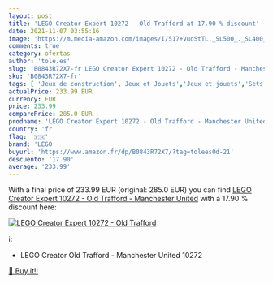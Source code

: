 ```yaml
---
layout: post
title: 'LEGO Creator Expert 10272 - Old Trafford at 17.90 % discount'
date: 2021-11-07 03:55:16
image: 'https://m.media-amazon.com/images/I/517+VudStTL._SL500_._SL400_.jpg'
comments: true
category: ofertas
author: 'tole.es'
slug: 'B0843R72X7-fr LEGO Creator Expert 10272 - Old Trafford - Manchester United'
sku: 'B0843R72X7-fr'
tags: [ 'Jeux de construction','Jeux et Jouets','Jeux et jouets','Sets de jeux de construction','lego', ]
actualPrice: 233.99 EUR
currency: EUR
price: 233.99
comparePrice: 285.0 EUR
prodname: 'LEGO Creator Expert 10272 - Old Trafford - Manchester United'
country: 'fr'
flag: '🇫🇷'
brand: 'LEGO'
buyurl: 'https://www.amazon.fr/dp/B0843R72X7/?tag=tolees0d-21'
descuento: '17.90'
average: '233.99'
---
```


With a final price of 233.99 EUR (original: 285.0 EUR) you can find [LEGO Creator Expert 10272 - Old Trafford - Manchester United](https://www.amazon.fr/dp/B0843R72X7/?tag=tolees0d-21) with a  17.90 % discount here:

[![LEGO Creator Expert 10272 - Old Trafford](https://m.media-amazon.com/images/I/517+VudStTL._SL500_._SL400_.jpg)](https://www.amazon.fr/dp/B0843R72X7/?tag=tolees0d-21)

ℹ️:

- LEGO Creator Old Trafford - Manchester United 10272

[🛒 Buy it!!](https://www.amazon.fr/dp/B0843R72X7/?tag=tolees0d-21)
